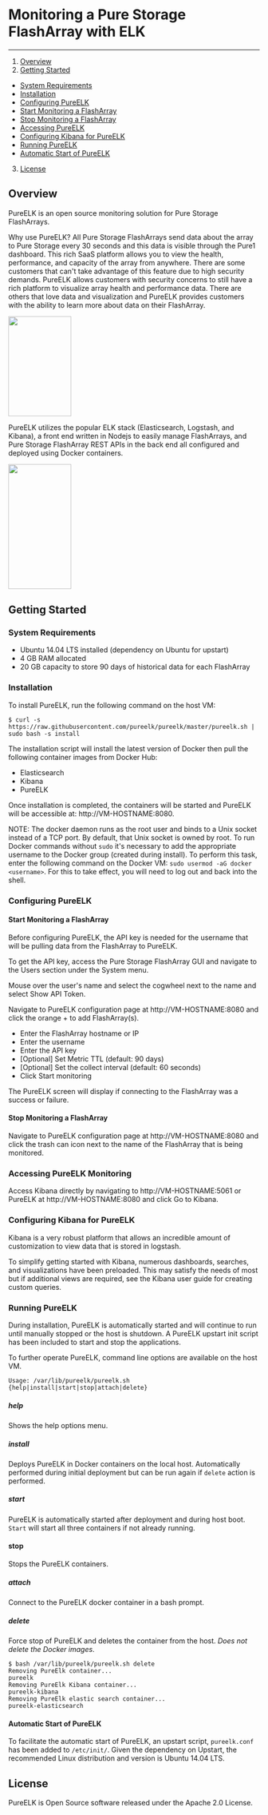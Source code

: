 # Monitoring a Pure Storage FlashArray with ELK

----

1. [Overview](#overview)
2. [Getting Started](#getting-started)
  * [System Requirements](#system-requirements)
  * [Installation](#installation)
  * [Configuring PureELK](#configuring-pureelk)
  * [Start Monitoring a FlashArray](#start-monitoring-a-flasharray)
  * [Stop Monitoring a FlashArray](#stop-monitoring-a-flasharray)
  * [Accessing PureELK](#accessing-pureelk)
  * [Configuring Kibana for PureELK](#configuring-kibana-for-pureelk)
  * [Running PureELK](#running-pureelk)
  * [Automatic Start of PureELK](#automatic-start-of-pureelk)
3. [License](#license)

## Overview

PureELK is an open source monitoring solution for Pure Storage FlashArrays.

Why use PureELK? All Pure Storage FlashArrays send data about the array to Pure Storage every 30 seconds and this data is visible through the Pure1 dashboard. This rich SaaS platform allows you to view the health, performance, and capacity of the array from anywhere. There are some customers that can't take advantage of this feature due to high security demands. PureELK allows customers with security concerns to still have a rich platform to visualize array health and performance data. There are others that love data and visualization and PureELK provides customers with the ability to learn more about data on their FlashArray.

<img src="https://github.com/pureelk/pureelk/raw/master/doc/pureelk_network_architecture.png" height=200px width="50%">

PureELK utilizes the popular ELK stack (Elasticsearch, Logstash, and Kibana), a front end written in Nodejs to easily manage FlashArrays, and Pure Storage FlashArray REST APIs in the back end all configured and deployed using Docker containers.

<img src="https://github.com/pureelk/pureelk/raw/master/doc/pureelk_solution_stack.png" height=250px width="50%">

## Getting Started


### System Requirements

* Ubuntu 14.04 LTS installed (dependency on Ubuntu for upstart)
* 4 GB RAM allocated
* 20 GB capacity to store 90 days of historical data for each FlashArray

### Installation

To install PureELK, run the following command on the host VM:

```
$ curl -s https://raw.githubusercontent.com/pureelk/pureelk/master/pureelk.sh | sudo bash -s install
```
The installation script will install the latest version of Docker then pull the following container images from Docker Hub:

* Elasticsearch
* Kibana
* PureELK

Once installation is completed, the containers will be started and PureELK will be accessible at: http://VM-HOSTNAME:8080.

NOTE: The docker daemon runs as the root user and binds to a Unix socket instead of a TCP port. By default, that Unix socket is owned by root. To run Docker commands without ``` sudo ``` it's necessary to add the appropriate username to the Docker group (created during install). To perform this task, enter the following command on the Docker VM: ``` sudo usermod -aG docker <username> ```. For this to take effect, you will need to log out and back into the shell.

### Configuring PureELK


#### Start Monitoring a FlashArray

Before configuring PureELK, the API key is needed for the username that will be pulling data from the FlashArray to PureELK.

To get the API key, access the Pure Storage FlashArray GUI and navigate to the Users section under the System menu.

Mouse over the user's name and select the cogwheel next to the name and select Show API Token.

Navigate to PureELK configuration page at http://VM-HOSTNAME:8080 and click the orange + to add FlashArray(s).

* Enter the FlashArray hostname or IP
* Enter the username
* Enter the API key
* [Optional] Set Metric TTL (default: 90 days)
* [Optional] Set the collect interval (default: 60 seconds)
* Click Start monitoring

The PureELK screen will display if connecting to the FlashArray was a success or failure.

#### Stop Monitoring a FlashArray

Navigate to PureELK configuration page at http://VM-HOSTNAME:8080 and click the trash can icon next to the name of the FlashArray that is being monitored.

### Accessing PureELK Monitoring

Access Kibana directly by navigating to http://VM-HOSTNAME:5061 or PureELK at http://VM-HOSTNAME:8080 and click Go to Kibana.

### Configuring Kibana for PureELK

Kibana is a very robust platform that allows an incredible amount of customization to view data that is stored in logstash.

To simplify getting started with Kibana, numerous dashboards, searches, and visualizations have been preloaded. This may satisfy the needs of most but if additional views are required, see the Kibana user guide for creating custom queries.

### Running PureELK

During installation, PureELK is automatically started and will continue to run until manually stopped or the host is shutdown. A PureELK upstart init script has been included to start and stop the applications.

To further operate PureELK, command line options are available on the host VM.

```
Usage: /var/lib/pureelk/pureelk.sh {help|install|start|stop|attach|delete}
```

##### help

Shows the help options menu.

##### install

Deploys PureELK in Docker containers on the local host. Automatically performed during initial deployment but can be run again if ``` delete ``` action is performed.

##### start

PureELK is automatically started after deployment and during host boot. ``` Start ``` will start all three containers if not already running.

#### stop

Stops the PureELK containers.

##### attach

Connect to the PureELK docker container in a bash prompt.

##### delete

Force stop of PureELK and deletes the container from the host. *Does not delete the Docker images*.

```
$ bash /var/lib/pureelk/pureelk.sh delete
Removing PureElk container...
pureelk
Removing PureElk Kibana container...
pureelk-kibana
Removing PureElk elastic search container...
pureelk-elasticsearch
```

#### Automatic Start of PureELK

To facilitate the automatic start of PureELK, an upstart script, ``` pureelk.conf ``` has been added to ``` /etc/init/ ```. Given the dependency on Upstart, the recommended Linux distribution and version is Ubuntu 14.04 LTS.

## License
PureELK is Open Source software released under the Apache 2.0 License.
